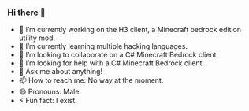 ### Hi there 👋
- 🔭 I’m currently working on the H3 client, a Minecraft bedrock edition utility mod.
- 🌱 I’m currently learning multiple hacking languages.
- 👯 I’m looking to collaborate on a C# Minecraft Bedrock client.
- 🤔 I’m looking for help with a C# Minecraft Bedrock client.
- 💬 Ask me about anything!
- 📫 How to reach me: No way at the moment.
- 😄 Pronouns: Male.
- ⚡ Fun fact: I exist.
